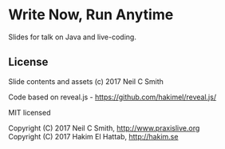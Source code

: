 # Write Now, Run Anytime

Slides for talk on Java and live-coding.

## License

Slide contents and assets (c) 2017 Neil C Smith

Code based on reveal.js - https://github.com/hakimel/reveal.js/

MIT licensed

Copyright (C) 2017 Neil C Smith, http://www.praxislive.org  
Copyright (C) 2017 Hakim El Hattab, http://hakim.se
